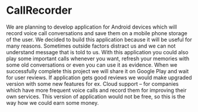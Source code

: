 # CallRecorder
We are planning to develop application for Android devices which will record voice call conversations and save them on a mobile phone storage of the user. We decided to build this application because it will be useful for many reasons. Sometimes outside factors distract us and we can not understand message that is told to us. With this application you could also play some important calls whenever you want, refresh your memories with some old conversations or even you can use it as evidence. When we successfully complete this project we will share it on Google Play and wait for user reviews. If application gets good reviews we would make upgraded version with some new features for ex. Cloud support – for companies which have more frequent voice calls and record them for improving their own services. This version of application would not be free, so this is the way how we could earn some money.
